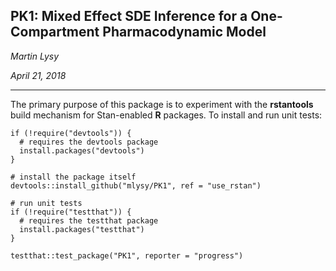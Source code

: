 ## PK1: Mixed Effect SDE Inference for a One-Compartment Pharmacodynamic Model

*Martin Lysy*

*April 21, 2018*

---

The primary purpose of this package is to experiment with the **rstantools** build mechanism for Stan-enabled **R** packages.  To install and run unit tests:

```{r}
if (!require("devtools")) {
  # requires the devtools package
  install.packages("devtools")
}

# install the package itself
devtools::install_github("mlysy/PK1", ref = "use_rstan")

# run unit tests
if (!require("testthat")) {
  # requires the testthat package
  install.packages("testthat")
}

testthat::test_package("PK1", reporter = "progress")

```
